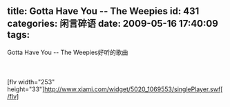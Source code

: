 title: Gotta Have You -- The Weepies
id: 431
categories: 闲言碎语
date: 2009-05-16 17:40:09
tags:
---

Gotta Have You -- The Weepies好听的歌曲
</br>
</br>
</br>
</br>[flv width=&quot;253&quot; height=&quot;33&quot;]http://www.xiami.com/widget/5020_1069553/singlePlayer.swf[/flv]
</br>
